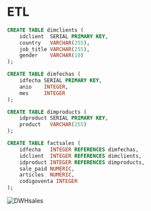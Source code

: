 # ETL
```sql
CREATE TABLE dimclients (
    idclient  SERIAL PRIMARY KEY,
    country   VARCHAR(255),
    job_title VARCHAR(255),
    gender    VARCHAR(10)
);
```
```sql
CREATE TABLE dimfechas (
    idfecha SERIAL PRIMARY KEY,
    anio    INTEGER,
    mes     INTEGER
);
```
```sql
CREATE TABLE dimproducts (
    idproduct SERIAL PRIMARY KEY,
    product   VARCHAR(255)
);
```
```sql
CREATE TABLE factsales (
    idfecha   INTEGER REFERENCES dimfechas,
    idclient  INTEGER REFERENCES dimclients,
    idproduct INTEGER REFERENCES dimproducts,
    sale_paid NUMERIC,
    articles  NUMERIC,
    codigoventa INTEGER
);
```


![DWHsales](https://github.com/user-attachments/assets/bbc7aa71-4ccc-4d54-86bd-976531f319e4)
